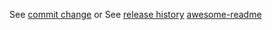  See [commit change]() or See [release history]()
 [awesome-readme](https://github.com/matiassingers/awesome-readme)
